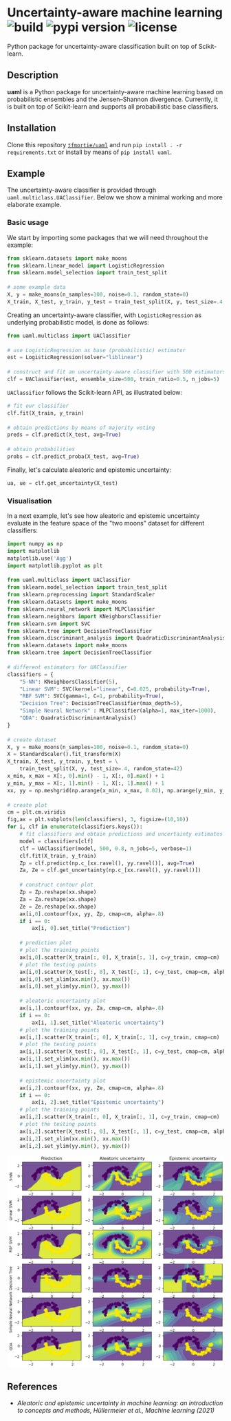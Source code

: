 # Uncertainty-aware machine learning ![build](https://github.com/tfmortie/uaml/actions/workflows/build.yml/badge.svg?branch=main) ![pypi version](https://badge.fury.io/py/uaml.svg) ![license](https://img.shields.io/github/license/tfmortie/uaml)

Python package for uncertainty-aware classification built on top of Scikit-learn. 

## Description

**uaml** is a Python package for uncertainty-aware machine learning based on probabilistic ensembles and the Jensen–Shannon divergence. Currently, it is built on top of Scikit-learn and supports all probabilistic base classifiers. 

## Installation

Clone this repository [`tfmortie/uaml`](https://github.com/tfmortie/uaml.git) and run `pip install . -r requirements.txt`
or install by means of `pip install uaml`.

## Example

The uncertainty-aware classifier is provided through `uaml.multiclass.UAClassifier`. Below we show a minimal working and more elaborate example.

### Basic usage

We start by importing some packages that we will need throughout the example:

```python
from sklearn.datasets import make_moons
from sklearn.linear_model import LogisticRegression
from sklearn.model_selection import train_test_split

# some example data
X, y = make_moons(n_samples=100, noise=0.1, random_state=0)
X_train, X_test, y_train, y_test = train_test_split(X, y, test_size=.4, random_state=42)
```

Creating an uncertainty-aware classifier, with `LogisticRegression` as underlying probabilistic model, is done as follows:

```python
from uaml.multiclass import UAClassifier

# use LogisticRegression as base (probabilistic) estimator
est = LogisticRegression(solver="liblinear")

# construct and fit an uncertainty-aware classifier with 500 estimators and parallelize over 5 cores 
clf = UAClassifier(est, ensemble_size=500, train_ratio=0.5, n_jobs=5)
```

`UAClassifier` follows the Scikit-learn API, as illustrated below: 

```python
# fit our classifier
clf.fit(X_train, y_train)

# obtain predictions by means of majority voting
preds = clf.predict(X_test, avg=True)

# obtain probabilities
probs = clf.predict_proba(X_test, avg=True) 
```
Finally, let's calculate aleatoric and epistemic uncertainty:

```python
ua, ue = clf.get_uncertainty(X_test)
```

### Visualisation

In a next example, let's see how aleatoric and epistemic uncertainty evaluate in the feature space of the "two moons" dataset for different classifiers:

```python
import numpy as np
import matplotlib
matplotlib.use('Agg')
import matplotlib.pyplot as plt

from uaml.multiclass import UAClassifier
from sklearn.model_selection import train_test_split
from sklearn.preprocessing import StandardScaler
from sklearn.datasets import make_moons
from sklearn.neural_network import MLPClassifier
from sklearn.neighbors import KNeighborsClassifier
from sklearn.svm import SVC
from sklearn.tree import DecisionTreeClassifier
from sklearn.discriminant_analysis import QuadraticDiscriminantAnalysis
from sklearn.datasets import make_moons
from sklearn.tree import DecisionTreeClassifier

# different estimators for UAClassifier
classifiers = {
    "5-NN": KNeighborsClassifier(5),
    "Linear SVM": SVC(kernel="linear", C=0.025, probability=True),
    "RBF SVM": SVC(gamma=1, C=1, probability=True),
    "Decision Tree": DecisionTreeClassifier(max_depth=5),
    "Simple Neural Network" : MLPClassifier(alpha=1, max_iter=1000),
    "QDA": QuadraticDiscriminantAnalysis()
}

# create dataset
X, y = make_moons(n_samples=100, noise=0.1, random_state=0)
X = StandardScaler().fit_transform(X)
X_train, X_test, y_train, y_test = \
    train_test_split(X, y, test_size=.4, random_state=42)
x_min, x_max = X[:, 0].min() - 1, X[:, 0].max() + 1
y_min, y_max = X[:, 1].min() - 1, X[:, 1].max() + 1
xx, yy = np.meshgrid(np.arange(x_min, x_max, 0.02), np.arange(y_min, y_max, 0.02))

# create plot
cm = plt.cm.viridis
fig,ax = plt.subplots(len(classifiers), 3, figsize=(10,10))
for i, clf in enumerate(classifiers.keys()):
    # fit classifiers and obtain predictions and uncertainty estimates
    model = classifiers[clf]
    clf = UAClassifier(model, 500, 0.8, n_jobs=5, verbose=1)
    clf.fit(X_train, y_train)
    Zp = clf.predict(np.c_[xx.ravel(), yy.ravel()], avg=True)
    Za, Ze = clf.get_uncertainty(np.c_[xx.ravel(), yy.ravel()])

    # construct contour plot
    Zp = Zp.reshape(xx.shape)
    Za = Za.reshape(xx.shape)
    Ze = Ze.reshape(xx.shape)
    ax[i,0].contourf(xx, yy, Zp, cmap=cm, alpha=.8)
    if i == 0:
        ax[i, 0].set_title("Prediction")

    # prediction plot
    # plot the training points
    ax[i,0].scatter(X_train[:, 0], X_train[:, 1], c=y_train, cmap=cm)
    # plot the testing points
    ax[i,0].scatter(X_test[:, 0], X_test[:, 1], c=y_test, cmap=cm, alpha=0.6)
    ax[i,0].set_xlim(xx.min(), xx.max())
    ax[i,0].set_ylim(yy.min(), yy.max())

    # aleatoric uncertainty plot
    ax[i,1].contourf(xx, yy, Za, cmap=cm, alpha=.8)
    if i == 0:
        ax[i, 1].set_title("Aleatoric uncertainty")
    # plot the training points
    ax[i,1].scatter(X_train[:, 0], X_train[:, 1], c=y_train, cmap=cm)
    # plot the testing points
    ax[i,1].scatter(X_test[:, 0], X_test[:, 1], c=y_test, cmap=cm, alpha=0.6)
    ax[i,1].set_xlim(xx.min(), xx.max())
    ax[i,1].set_ylim(yy.min(), yy.max())

    # epistemic uncertainty plot
    ax[i,2].contourf(xx, yy, Ze, cmap=cm, alpha=.8)
    if i == 0:
        ax[i, 2].set_title("Epistemic uncertainty")
    # plot the training points
    ax[i,2].scatter(X_train[:, 0], X_train[:, 1], c=y_train, cmap=cm)
    # plot the testing points
    ax[i,2].scatter(X_test[:, 0], X_test[:, 1], c=y_test, cmap=cm, alpha=0.6)
    ax[i,2].set_xlim(xx.min(), xx.max())
    ax[i,2].set_ylim(yy.min(), yy.max())
```

![Aleatoric and epistemic uncertainty in classification](uncertainty.png "Aleatoric and epistemic uncertainty")

## References

* _Aleatoric and epistemic uncertainty in machine learning: an introduction to concepts and methods, Hüllermeier et al., Machine learning (2021)_
